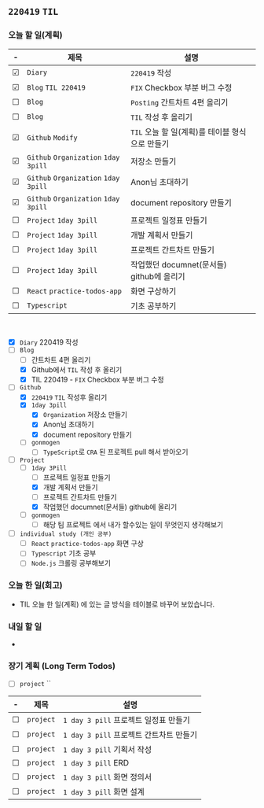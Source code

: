 ## `220419` `TIL`

### 오늘 할 일(계획)

<!-- &#9744;  - unchecked -->
<!-- &#9745; - checked  -->

|    -    | 제목                                 | 설명                                            |
| :-----: | ------------------------------------ | ----------------------------------------------- |
| &#9745; | `Diary`                              | `220419` 작성                                   |
| &#9745; | `Blog` `TIL 220419 `                 | `FIX` Checkbox 부분 버그 수정                   |
| &#9744; | `Blog`                               | `Posting` 간트차트 4편 올리기                   |
| &#9744; | `Blog`                               | `TIL` 작성 후 올리기                            |
| &#9745; | `Github` `Modify`                    | `TIL` 오늘 할 일(계획)를 테이블 형식으로 만들기 |
| &#9745; | `Github` `Organization` `1day 3pill` | 저장소 만들기                                   |
| &#9745; | `Github` `Organization` `1day 3pill` | Anon님 초대하기                                 |
| &#9745; | `Github` `Organization` `1day 3pill` | document repository 만들기                      |
| &#9744; | `Project` `1day 3pill`               | 프로젝트 일정표 만들기                          |
| &#9744; | `Project` `1day 3pill`               | 개발 계획서 만들기                              |
| &#9744; | `Project` `1day 3pill`               | 프로젝트 간트차트 만들기                        |
| &#9744; | `Project` `1day 3pill`               | 작업했던 documnet(문서들) github에 올리기       |
| &#9744; | `React` `practice-todos-app`         | 화면 구상하기                                   |
| &#9744; | `Typescript`                         | 기초 공부하기                                   |

<br />

- [x] `Diary` 220419 작성
- [ ] `Blog`
  - [ ] 간트차트 4편 올리기
  - [x] Github에서 `TIL` 작성 후 올리기
  - [x] TIL 220419 - `FIX` Checkbox 부분 버그 수정
- [ ] `Github`
  - [x] `220419` `TIL` 작성후 올리기
  - [x] `1day 3pill`
    - [x] `Organization` 저장소 만들기
    - [x] Anon님 초대하기
    - [x] document repository 만들기
  - [ ] `gonmogen`
    - [ ] `TypeScript`로 `CRA` 된 프로젝트 pull 해서 받아오기
- [ ] `Project`
  - [ ] `1day 3Pill`
    - [ ] 프로젝트 일정표 만들기
    - [x] 개발 계획서 만들기
    - [ ] 프로젝트 간트차트 만들기
    - [x] 작업했던 documnet(문서들) github에 올리기
  - [ ] `gonmogen`
    - [ ] 해당 팀 프로젝트 에서 내가 할수있는 일이 무엇인지 생각해보기
- [ ] `individual study (개인 공부)`
  - [ ] `React` `practice-todos-app` 화면 구상
  - [ ] `Typescript` 기초 공부
  - [ ] `Node.js` 크롤링 공부해보기

### 오늘 한 일(회고)

- TIL 오늘 한 일(계획) 에 있는 글 방식을 테이블로 바꾸어 보았습니다.

### 내일 할 일

-

### 장기 계획 (Long Term Todos)

- [ ] `project` ``

|    -    | 제목      | 설명                                    |
| :-----: | --------- | --------------------------------------- |
| &#9744; | `project` | `1 day 3 pill` 프로젝트 일정표 만들기   |
| &#9744; | `project` | `1 day 3 pill` 프로젝트 간트차트 만들기 |
| &#9744; | `project` | `1 day 3 pill` 기획서 작성              |
| &#9744; | `project` | `1 day 3 pill` ERD                      |
| &#9744; | `project` | `1 day 3 pill` 화면 정의서              |
| &#9744; | `project` | `1 day 3 pill` 화면 설계                |
